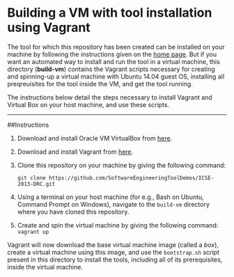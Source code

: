 # Building a VM with tool installation using Vagrant

The tool for which this repository has been created can be installed on your machine by following the instructions given on the [home page](https://github.com/SoftwareEngineeringToolDemos/ICSE-2013-DRC). But if you want an automated way to install and run the tool in a virtual machine, this directory (__build-vm__) contains the Vagrant scripts necessary for creating and spinning-up a virtual machine with Ubuntu 14.04 guest OS, installing all preqreuisites for the tool inside the VM, and get the tool running.

The instructions below detail the steps necessary to install Vagrant and Virtual Box on your host machine, and use these scripts.

---

##Instructions

1. Download and install Oracle VM VirtualBox from [here](https://www.virtualbox.org/).
2. Download and install Vagrant from [here](https://www.vagrantup.com/).
3. Clone this repository on your machine by giving the following command:

	`git clone https://github.com/SoftwareEngineeringToolDemos/ICSE-2013-DRC.git`

4. Using a terminal on your host machine (for e.g., Bash on Ubuntu, Command Prompt on Windows), navigate to the `build-vm` directory where you have cloned this repository.
5. Create and spin the virtual machine by giving the following command:
`vagrant up`

Vagrant will now download the base virtual machine image (called a _box_), create a virtual machine using this image, and use the `bootstrap.sh` script present in this directory to install the tools, including all of its prerequisites, inside the virtual machine.
